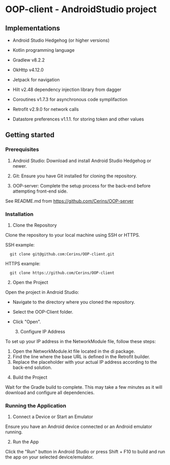 # OOP-client - AndroidStudio project

## Implementations

- Android Studio Hedgehog (or higher versions)

- Kotlin programming language

- Gradlew v8.2.2

- OkHttp v4.12.0

- Jetpack for navigation

- Hilt v2.48 dependency injection library from dagger

- Coroutines v1.7.3 for asynchronous code symplifaction

- Retrofit v2.9.0 for network calls

- Datastore preferences v1.1.1. for storing token and other values

## Getting started

### Prerequisites

1. Android Studio: Download and install Android Studio Hedgehog or newer.

2. Git: Ensure you have Git installed for cloning the repository.

3. OOP-server: Complete the setup process for the back-end before attempting front-end side.

See README.md from https://github.com/Cerins/OOP-server

### Installation

  1) Clone the Repository

Clone the repository to your local machine using SSH or HTTPS.

SSH example:

  ```shell
    git clone git@github.com:Cerins/OOP-client.git
  ```

HTTPS example:

  ```shell
    git clone https://github.com/Cerins/OOP-client
  ```

  2) Open the Project

Open the project in Android Studio:
  
- Navigate to the directory where you cloned the repository.
  
- Select the OOP-Client folder.
  
- Click "Open".

  3) Configure IP Address

To set up your IP address in the NetworkModule file, follow these steps:

1. Open the NetworkModule.kt file located in the di package.
2. Find the line where the base URL is defined in the Retrofit builder.
3. Replace the placeholder with your actual IP address according to the back-end solution.

  4) Build the Project

Wait for the Gradle build to complete. This may take a few minutes as it will download and configure all dependencies.

### Running the Application

1. Connect a Device or Start an Emulator

Ensure you have an Android device connected or an Android emulator running.

2. Run the App

Click the "Run" button in Android Studio or press Shift + F10 to build and run the app on your selected device/emulator.
